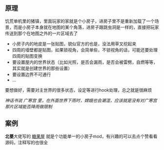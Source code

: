## 原理

饥荒单机里的猪镇，里面玩家的家就是个小房子，进房子里不是重新加载了一个场景，而是小房子本身就在地图的某个角落，进房子跟跳虫洞是一样的，直接把玩家传送到那个在地图之外的一片区域去了

- 小房子内的地皮是一张贴图，貌似官方的也是，没法用草叉挖起来
- 四周的墙壁都是贴图，如果锁视角，会简单些，不锁视角的话，可能还要处理四周的贴图变换
- 要设置屋内的世界状态（比如光照，是否会漏雨，是否会被雷劈，自燃等等，其实就是创建世界的那些设置）
- 要设置边界不可通行
- ...

要想做好，需要对主世界的很多状态，设定等进行hook处理，总之就是很麻烦

*神话书说 广寒宫 里，在外面世界下雨时，嫦娥也会潮湿，应该就是没有对广寒宫那片区域能否降雨做限制*

## 案例

**北甍**大佬写的 [糖果屋](https://steamcommunity.com/sharedfiles/filedetails/?id=2623494521) 就是个功能单一的小房子mod，有兴趣的可以去点个赞看看源码，注释写的也很全